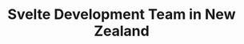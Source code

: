 ---
title: Svelte Development Team in New Zealand
permalink: /landings/locations/new-zealand/developer/svelte
technology: Svelte
location: New Zealand
---